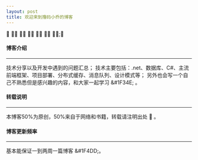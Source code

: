 ```yaml
---
layout: post
title: 欢迎来到撸码小乔的博客
---
```


&#x1F331; &#x1F33B;&#x1F334; &#x1F335;&#x1F337; &#x1F338;&#x1F339; &#x1F33A;&#x1F33C; &#x1F33D;&#x1F33E; &#x1F33F;&#x1F340;;&#x1F341;

#### 博客介绍
---

技术分享以及开发中遇到的问题汇总；
技术主要包括：.net、数据库、C#、主流前端框架、项目部署、分布式缓存、消息队列、设计模式等；
另外也会写一个自己不熟悉但是感兴趣的内容，和大家一起学习 &#1F34E;  。


#### 转载说明
---

本博客50%为原创，50%来自于网络和书籍，转载请注明出处 &#x1F349; 。


#### 博客更新频率
---

基本能保证一到两周一篇博客 &#1F4DD;。
